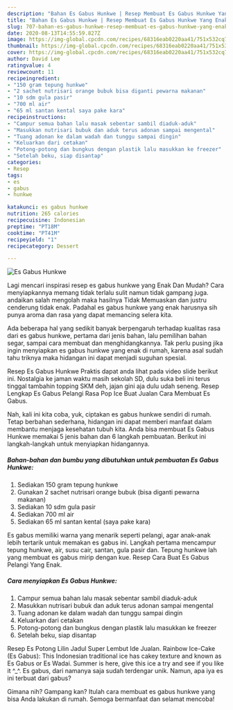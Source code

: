 ```yaml
---
description: "Bahan Es Gabus Hunkwe | Resep Membuat Es Gabus Hunkwe Yang Enak Banget"
title: "Bahan Es Gabus Hunkwe | Resep Membuat Es Gabus Hunkwe Yang Enak Banget"
slug: 707-bahan-es-gabus-hunkwe-resep-membuat-es-gabus-hunkwe-yang-enak-banget
date: 2020-08-13T14:55:59.827Z
image: https://img-global.cpcdn.com/recipes/68316eab0220aa41/751x532cq70/es-gabus-hunkwe-foto-resep-utama.jpg
thumbnail: https://img-global.cpcdn.com/recipes/68316eab0220aa41/751x532cq70/es-gabus-hunkwe-foto-resep-utama.jpg
cover: https://img-global.cpcdn.com/recipes/68316eab0220aa41/751x532cq70/es-gabus-hunkwe-foto-resep-utama.jpg
author: David Lee
ratingvalue: 4
reviewcount: 11
recipeingredient:
- "150 gram tepung hunkwe"
- "2 sachet nutrisari orange bubuk bisa diganti pewarna makanan"
- "10 sdm gula pasir"
- "700 ml air"
- "65 ml santan kental saya pake kara"
recipeinstructions:
- "Campur semua bahan lalu masak sebentar sambil diaduk-aduk"
- "Masukkan nutrisari bubuk dan aduk terus adonan sampai mengental"
- "Tuang adonan ke dalam wadah dan tunggu sampai dingin"
- "Keluarkan dari cetakan"
- "Potong-potong dan bungkus dengan plastik lalu masukkan ke freezer"
- "Setelah beku, siap disantap"
categories:
- Resep
tags:
- es
- gabus
- hunkwe

katakunci: es gabus hunkwe 
nutrition: 265 calories
recipecuisine: Indonesian
preptime: "PT18M"
cooktime: "PT41M"
recipeyield: "1"
recipecategory: Dessert

---
```



![Es Gabus Hunkwe](https://img-global.cpcdn.com/recipes/68316eab0220aa41/751x532cq70/es-gabus-hunkwe-foto-resep-utama.jpg)

Lagi mencari inspirasi resep es gabus hunkwe yang Enak Dan Mudah? Cara menyiapkannya memang tidak terlalu sulit namun tidak gampang juga. andaikan salah mengolah maka hasilnya Tidak Memuaskan dan justru cenderung tidak enak. Padahal es gabus hunkwe yang enak harusnya sih punya aroma dan rasa yang dapat memancing selera kita.

Ada beberapa hal yang sedikit banyak berpengaruh terhadap kualitas rasa dari es gabus hunkwe, pertama dari jenis bahan, lalu pemilihan bahan segar, sampai cara membuat dan menghidangkannya. Tak perlu pusing jika ingin menyiapkan es gabus hunkwe yang enak di rumah, karena asal sudah tahu triknya maka hidangan ini dapat menjadi suguhan spesial.

Resep Es Gabus Hunkwe Praktis dapat anda lihat pada video slide berikut ini. Nostalgia ke jaman waktu masih sekolah SD, dulu suka beli ini terus tinggal tambahin topping SKM deh, jajan gini aja dulu udah seneng. Resep Lengkap Es Gabus Pelangi Rasa Pop Ice Buat Jualan Cara Membuat Es Gabus.


Nah, kali ini kita coba, yuk, ciptakan es gabus hunkwe sendiri di rumah. Tetap berbahan sederhana, hidangan ini dapat memberi manfaat dalam membantu menjaga kesehatan tubuh kita. Anda bisa membuat Es Gabus Hunkwe memakai 5 jenis bahan dan 6 langkah pembuatan. Berikut ini langkah-langkah untuk menyiapkan hidangannya.

<!--inarticleads1-->

##### Bahan-bahan dan bumbu yang dibutuhkan untuk pembuatan Es Gabus Hunkwe:

1. Sediakan 150 gram tepung hunkwe
1. Gunakan 2 sachet nutrisari orange bubuk (bisa diganti pewarna makanan)
1. Sediakan 10 sdm gula pasir
1. Sediakan 700 ml air
1. Sediakan 65 ml santan kental (saya pake kara)


Es gabus memiliki warna yang menarik seperti pelangi, agar anak-anak lebih tertarik untuk memakan es gabus ini. Langkah pertama mencampur tepung hunkwe, air, susu cair, santan, gula pasir dan. Tepung hunkwe lah yang membuat es gabus mirip dengan kue. Resep Cara Buat Es Gabus Pelangi Yang Enak. 

<!--inarticleads2-->

##### Cara menyiapkan Es Gabus Hunkwe:

1. Campur semua bahan lalu masak sebentar sambil diaduk-aduk
1. Masukkan nutrisari bubuk dan aduk terus adonan sampai mengental
1. Tuang adonan ke dalam wadah dan tunggu sampai dingin
1. Keluarkan dari cetakan
1. Potong-potong dan bungkus dengan plastik lalu masukkan ke freezer
1. Setelah beku, siap disantap


Resep Es Potong Lilin Jadul Super Lembut Ide Jualan. Rainbow Ice-Cake (Es Gabus): This Indonesian traditional ice has cakey texture and known as Es Gabus or Es Wadai. Summer is here, give this ice a try and see if you like it ^_^. Es gabus, dari namanya saja sudah terdengar unik. Namun, apa iya es ini terbuat dari gabus? 

Gimana nih? Gampang kan? Itulah cara membuat es gabus hunkwe yang bisa Anda lakukan di rumah. Semoga bermanfaat dan selamat mencoba!
